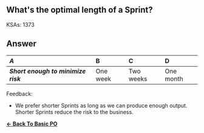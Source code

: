 ## What's the optimal length of a Sprint?

KSAs: 1373

## Answer
| ***A*** | B | C | D |
| :--- | :--- | :--- | :--- |
| ***Short enough to minimize risk*** | One week | Two weeks | One month |


Feedback:

- We prefer shorter Sprints as long as we can produce enough output. Shorter Sprints reduce the risk to the business.

[**<- Back To Basic PO**](../../../Basic_PO.md)

